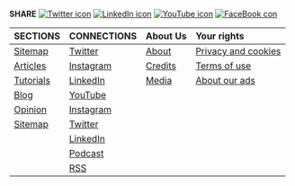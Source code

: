 **SHARE** [![Twitter icon](twitter-32x32-black.png)](https://twitter.com) [![LinkedIn icon](linkedin-32x32-black.png)](https://linked.com)  [![YouTube icon](youtube-32x32-black.png)](https://youtube.com) [![FaceBook con](facebook-32x32-black.png)](https://facebook.com)  



| SECTIONS      | CONNECTIONS   | About Us       | Your rights              |
| ------------- | ------------- | -------------- |:------------------------ |
| [Sitemap](/)  | [Twitter](/)  | [About](/)     | [Privacy and cookies](/) | 
| [Articles](/) | [Instagram](/)| [Credits](/)   | [Terms of use ](/)       |
| [Tutorials](/)| [LinkedIn](/) | [Media](/)     | [About our ads](/)       |
| [Blog](/)     | [YouTube](/)  |                |                          | 
| [Opinion](/)  | [Instagram](/)|                |                          | 
| [Sitemap](/)  | [Twitter](/)  |                |                          | 
|               | [LinkedIn](/) |                |                          | 
|               | [Podcast](/)  |                |                          |
|               | [RSS](/)      |                |                          |

